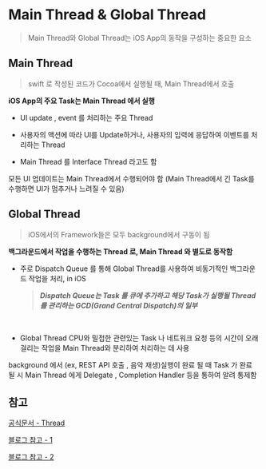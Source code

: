 # Main Thread & Global Thread

> Main Thread와 Global Thread는 iOS App의 동작을 구성하는 중요한 요소

## Main Thread

> swift 로 작성된 코드가 Cocoa에서 실행될 때, Main Thread에서 호출

**iOS App의 주요 Task는 Main Thread 에서 실행**

- UI update , event 를 처리하는 주요 Thread
  <br/>
- 사용자의 액션에 따라 UI를 Update하거나, 사용자의 입력에 응답하여 이벤트를 처리하는 Thread
  <br/>

- Main Thread 를 Interface Thread 라고도 함

모든 UI 업데이트는 Main Thread에서 수행되어야 함 (Main Thread에서 긴 Task를 수행하면 UI가 멈추거나 느려질 수 있음)

## Global Thread

> iOS에서의 Framework들은 모두 background에서 구동이 됨

**백그라운드에서 작업을 수행하는 Thread 로, Main Thread 와 별도로 동작함**

- 주로 Dispatch Queue 를 통해 Global Thread를 사용하여 비동기적인 백그라운드 작업을 처리, in iOS
  > **_Dispatch Queue는 Task 를 큐에 추가하고 해당 Task가 실행될 Thread 를 관리하는 GCD(Grand Central Dispatch)의 일부_**

<br/>

- Global Thread CPU와 밀접한 관련있는 Task 나 네트워크 요청 등의 시간이 오래 걸리는 작업을 Main Thread와 분리하여 처리하는 데 사용

background 에서 (ex, REST API 호출 , 음악 재생)실행이 완료 될 때 Task 가 완료 될 시 Main Thread 에게 Delegate , Completion Handler 등을 통하여 알려 통제함

## 참고

[공식문서 - Thread](https://developer.apple.com/documentation/foundation/thread)

[블로그 참고 - 1](https://babbab2.tistory.com/65)

[블로그 참고 - 2](https://woozzang.tistory.com/131)
